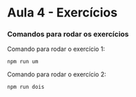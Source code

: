 # Aula 4 - Exercícios

### Comandos para rodar os exercícios

Comando para rodar o exercício 1:
```
npm run um
```
Comando para rodar o exercício 2:
```
npm run dois
```
